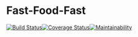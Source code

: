# Fast-Food-Fast

[![Build Status](https://travis-ci.org/mulondo/Fast-Food-Fast.svg?branch=develop)](https://travis-ci.org/mulondo/Fast-Food-Fast)[![Coverage Status](https://coveralls.io/repos/github/mulondo/Fast-Food-Fast/badge.svg?branch=api)](https://coveralls.io/github/mulondo/Fast-Food-Fast?branch=api)[![Maintainability](https://api.codeclimate.com/v1/badges/ed9209343cc8dbd0879d/maintainability)](https://codeclimate.com/github/mulondo/Fast-Food-Fast/maintainability)